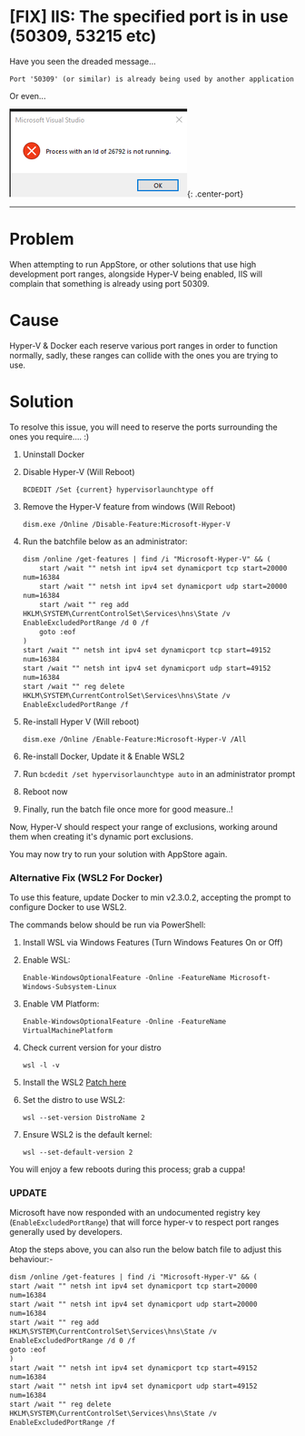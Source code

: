 # [FIX] IIS: The specified port is in use (50309, 53215 etc)

Have you seen the dreaded message...

```
Port '50309' (or similar) is already being used by another application
```

Or even...

![image](../../img/port-block.png){: .center-port}

---

# Problem

When attempting to run AppStore, or other solutions that use high development port ranges, alongside Hyper-V being enabled, IIS will complain that something is already using port 50309.

# Cause

Hyper-V & Docker each reserve various port ranges in order to function normally, sadly, these ranges can collide with the ones you are trying to use.

# Solution

To resolve this issue, you will need to reserve the ports surrounding the ones you require.... :)

1. Uninstall Docker
2. Disable Hyper-V (Will Reboot)

    ```batchfile
    BCDEDIT /Set {current} hypervisorlaunchtype off
    ```

3. Remove the Hyper-V feature from windows (Will Reboot)

    ```batchfile
    dism.exe /Online /Disable-Feature:Microsoft-Hyper-V
    ```

4. Run the batchfile below as an administrator:

    ```batchfile
    dism /online /get-features | find /i "Microsoft-Hyper-V" && (
        start /wait "" netsh int ipv4 set dynamicport tcp start=20000 num=16384
        start /wait "" netsh int ipv4 set dynamicport udp start=20000 num=16384
        start /wait "" reg add HKLM\SYSTEM\CurrentControlSet\Services\hns\State /v EnableExcludedPortRange /d 0 /f
        goto :eof
    )
    start /wait "" netsh int ipv4 set dynamicport tcp start=49152 num=16384
    start /wait "" netsh int ipv4 set dynamicport udp start=49152 num=16384
    start /wait "" reg delete HKLM\SYSTEM\CurrentControlSet\Services\hns\State /v EnableExcludedPortRange /f
    ```

5. Re-install Hyper V (Will reboot)

    ```batchfile
    dism.exe /Online /Enable-Feature:Microsoft-Hyper-V /All
    ```

6. Re-install Docker, Update it & Enable WSL2

7. Run `bcdedit /set hypervisorlaunchtype auto` in an administrator prompt

8. Reboot now

9. Finally, run the batch file once more for good measure..!

Now, Hyper-V should respect your range of exclusions, working around them when creating it's dynamic port exclusions.

You may now try to run your solution with AppStore again.

### Alternative Fix (WSL2 For Docker)

To use this feature, update Docker to min v2.3.0.2, accepting the prompt to configure Docker to use WSL2.

The commands below should be run via PowerShell:

1. Install WSL via Windows Features (Turn Windows Features On or Off)

2. Enable WSL:

    ```batchfile
    Enable-WindowsOptionalFeature -Online -FeatureName Microsoft-Windows-Subsystem-Linux
    ```

3. Enable VM Platform:

    ```batchfile
    Enable-WindowsOptionalFeature -Online -FeatureName VirtualMachinePlatform
    ```

4. Check current version for your distro

    ```batchfile
    wsl -l -v
    ```

5. Install the WSL2 [Patch here](https://wslstorestorage.blob.core.windows.net/wslblob/wsl_update_x64.msi)

6. Set the distro to use WSL2:

    ```batchfile
    wsl --set-version DistroName 2
    ```

7. Ensure WSL2 is the default kernel:

    ```batchfile
    wsl --set-default-version 2
    ```

You will enjoy a few reboots during this process; grab a cuppa!

### UPDATE

Microsoft have now responded with an undocumented registry key (`EnableExcludedPortRange`) that will force hyper-v to respect port ranges generally used by developers.

Atop the steps above, you can also run the below batch file to adjust this behaviour:-

```batchfile
dism /online /get-features | find /i "Microsoft-Hyper-V" && (
start /wait "" netsh int ipv4 set dynamicport tcp start=20000 num=16384
start /wait "" netsh int ipv4 set dynamicport udp start=20000 num=16384
start /wait "" reg add HKLM\SYSTEM\CurrentControlSet\Services\hns\State /v EnableExcludedPortRange /d 0 /f
goto :eof
)
start /wait "" netsh int ipv4 set dynamicport tcp start=49152 num=16384
start /wait "" netsh int ipv4 set dynamicport udp start=49152 num=16384
start /wait "" reg delete HKLM\SYSTEM\CurrentControlSet\Services\hns\State /v EnableExcludedPortRange /f
```
